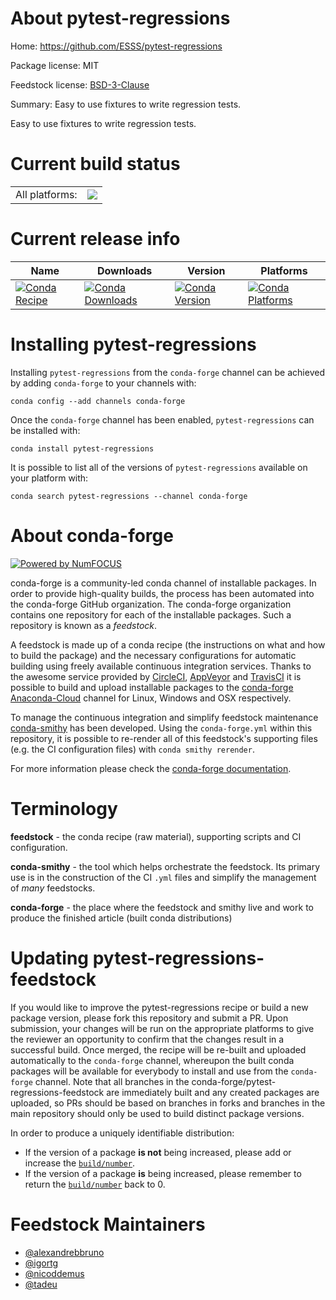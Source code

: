 About pytest-regressions
========================

Home: https://github.com/ESSS/pytest-regressions

Package license: MIT

Feedstock license: [BSD-3-Clause](https://github.com/conda-forge/pytest-regressions-feedstock/blob/master/LICENSE.txt)

Summary: Easy to use fixtures to write regression tests.

Easy to use fixtures to write regression tests.

Current build status
====================


<table><tr><td>All platforms:</td>
    <td>
      <a href="https://dev.azure.com/conda-forge/feedstock-builds/_build/latest?definitionId=937&branchName=master">
        <img src="https://dev.azure.com/conda-forge/feedstock-builds/_apis/build/status/pytest-regressions-feedstock?branchName=master">
      </a>
    </td>
  </tr>
</table>

Current release info
====================

| Name | Downloads | Version | Platforms |
| --- | --- | --- | --- |
| [![Conda Recipe](https://img.shields.io/badge/recipe-pytest--regressions-green.svg)](https://anaconda.org/conda-forge/pytest-regressions) | [![Conda Downloads](https://img.shields.io/conda/dn/conda-forge/pytest-regressions.svg)](https://anaconda.org/conda-forge/pytest-regressions) | [![Conda Version](https://img.shields.io/conda/vn/conda-forge/pytest-regressions.svg)](https://anaconda.org/conda-forge/pytest-regressions) | [![Conda Platforms](https://img.shields.io/conda/pn/conda-forge/pytest-regressions.svg)](https://anaconda.org/conda-forge/pytest-regressions) |

Installing pytest-regressions
=============================

Installing `pytest-regressions` from the `conda-forge` channel can be achieved by adding `conda-forge` to your channels with:

```
conda config --add channels conda-forge
```

Once the `conda-forge` channel has been enabled, `pytest-regressions` can be installed with:

```
conda install pytest-regressions
```

It is possible to list all of the versions of `pytest-regressions` available on your platform with:

```
conda search pytest-regressions --channel conda-forge
```


About conda-forge
=================

[![Powered by NumFOCUS](https://img.shields.io/badge/powered%20by-NumFOCUS-orange.svg?style=flat&colorA=E1523D&colorB=007D8A)](http://numfocus.org)

conda-forge is a community-led conda channel of installable packages.
In order to provide high-quality builds, the process has been automated into the
conda-forge GitHub organization. The conda-forge organization contains one repository
for each of the installable packages. Such a repository is known as a *feedstock*.

A feedstock is made up of a conda recipe (the instructions on what and how to build
the package) and the necessary configurations for automatic building using freely
available continuous integration services. Thanks to the awesome service provided by
[CircleCI](https://circleci.com/), [AppVeyor](https://www.appveyor.com/)
and [TravisCI](https://travis-ci.com/) it is possible to build and upload installable
packages to the [conda-forge](https://anaconda.org/conda-forge)
[Anaconda-Cloud](https://anaconda.org/) channel for Linux, Windows and OSX respectively.

To manage the continuous integration and simplify feedstock maintenance
[conda-smithy](https://github.com/conda-forge/conda-smithy) has been developed.
Using the ``conda-forge.yml`` within this repository, it is possible to re-render all of
this feedstock's supporting files (e.g. the CI configuration files) with ``conda smithy rerender``.

For more information please check the [conda-forge documentation](https://conda-forge.org/docs/).

Terminology
===========

**feedstock** - the conda recipe (raw material), supporting scripts and CI configuration.

**conda-smithy** - the tool which helps orchestrate the feedstock.
                   Its primary use is in the construction of the CI ``.yml`` files
                   and simplify the management of *many* feedstocks.

**conda-forge** - the place where the feedstock and smithy live and work to
                  produce the finished article (built conda distributions)


Updating pytest-regressions-feedstock
=====================================

If you would like to improve the pytest-regressions recipe or build a new
package version, please fork this repository and submit a PR. Upon submission,
your changes will be run on the appropriate platforms to give the reviewer an
opportunity to confirm that the changes result in a successful build. Once
merged, the recipe will be re-built and uploaded automatically to the
`conda-forge` channel, whereupon the built conda packages will be available for
everybody to install and use from the `conda-forge` channel.
Note that all branches in the conda-forge/pytest-regressions-feedstock are
immediately built and any created packages are uploaded, so PRs should be based
on branches in forks and branches in the main repository should only be used to
build distinct package versions.

In order to produce a uniquely identifiable distribution:
 * If the version of a package **is not** being increased, please add or increase
   the [``build/number``](https://conda.io/docs/user-guide/tasks/build-packages/define-metadata.html#build-number-and-string).
 * If the version of a package **is** being increased, please remember to return
   the [``build/number``](https://conda.io/docs/user-guide/tasks/build-packages/define-metadata.html#build-number-and-string)
   back to 0.

Feedstock Maintainers
=====================

* [@alexandrebbruno](https://github.com/alexandrebbruno/)
* [@igortg](https://github.com/igortg/)
* [@nicoddemus](https://github.com/nicoddemus/)
* [@tadeu](https://github.com/tadeu/)

